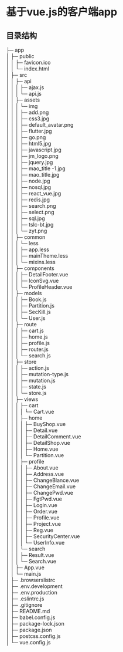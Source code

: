 # 基于vue.js的客户端app

## 目录结构
├─ app  
│ ├─ public  
│ │ ├─ favicon.ico  
│ │ └─ index.html  
│ ├─ src  
│ │ ├─ api  
│ │ │ ├─ ajax.js  
│ │ │ └─ api.js  
│ │ ├─ assets  
│ │ │ └─ img  
│ │ │ ├─ add.png  
│ │ │ ├─ css3.jpg  
│ │ │ ├─ default_avatar.png  
│ │ │ ├─ flutter.jpg  
│ │ │ ├─ go.png  
│ │ │ ├─ html5.jpg  
│ │ │ ├─ javascript.jpg  
│ │ │ ├─ jm_logo.png  
│ │ │ ├─ jquery.jpg  
│ │ │ ├─ mao_title -1.jpg  
│ │ │ ├─ mao_title.jpg  
│ │ │ ├─ node.jpg  
│ │ │ ├─ nosql.jpg  
│ │ │ ├─ react_vue.jpg  
│ │ │ ├─ redis.jpg  
│ │ │ ├─ search.png  
│ │ │ ├─ select.png  
│ │ │ ├─ sql.jpg  
│ │ │ ├─ tslc-bt.jpg  
│ │ │ └─ zyt.png  
│ │ ├─ common  
│ │ │ └─ less  
│ │ │ ├─ app.less  
│ │ │ ├─ mainTheme.less  
│ │ │ └─ mixins.less  
│ │ ├─ components  
│ │ │ ├─ DetailFooter.vue  
│ │ │ ├─ IconSvg.vue  
│ │ │ └─ ProfileHeader.vue  
│ │ ├─ models  
│ │ │ ├─ Book.js  
│ │ │ ├─ Partition.js  
│ │ │ ├─ SecKill.js  
│ │ │ └─ User.js  
│ │ ├─ route  
│ │ │ ├─ cart.js  
│ │ │ ├─ home.js  
│ │ │ ├─ profile.js  
│ │ │ ├─ router.js  
│ │ │ └─ search.js  
│ │ ├─ store  
│ │ │ ├─ action.js  
│ │ │ ├─ mutation-type.js  
│ │ │ ├─ mutation.js  
│ │ │ ├─ state.js  
│ │ │ └─ store.js  
│ │ ├─ views  
│ │ │ ├─ cart  
│ │ │ │ └─ Cart.vue  
│ │ │ ├─ home  
│ │ │ │ ├─ BuyShop.vue  
│ │ │ │ ├─ Detail.vue  
│ │ │ │ ├─ DetailComment.vue  
│ │ │ │ ├─ DetailShop.vue  
│ │ │ │ ├─ Home.vue  
│ │ │ │ └─ Partition.vue  
│ │ │ ├─ profile  
│ │ │ │ ├─ About.vue  
│ │ │ │ ├─ Address.vue  
│ │ │ │ ├─ ChangeBlance.vue  
│ │ │ │ ├─ ChangeEmail.vue  
│ │ │ │ ├─ ChangePwd.vue  
│ │ │ │ ├─ FgtPwd.vue  
│ │ │ │ ├─ Login.vue  
│ │ │ │ ├─ Order.vue  
│ │ │ │ ├─ Profile.vue  
│ │ │ │ ├─ Project.vue  
│ │ │ │ ├─ Reg.vue  
│ │ │ │ ├─ SecurityCenter.vue  
│ │ │ │ └─ UserInfo.vue  
│ │ │ └─ search  
│ │ │ ├─ Result.vue  
│ │ │ └─ Search.vue  
│ │ ├─ App.vue  
│ │ └─ main.js  
│ ├─ .browserslistrc  
│ ├─ .env.development  
│ ├─ .env.production  
│ ├─ .eslintrc.js  
│ ├─ .gitignore  
│ ├─ README.md  
│ ├─ babel.config.js  
│ ├─ package-lock.json  
│ ├─ package.json  
│ ├─ postcss.config.js  
│ └─ vue.config.js  
